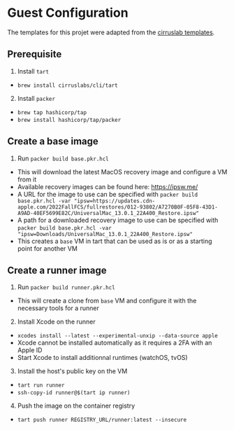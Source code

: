 # Guest Configuration
The templates for this projet were adapted from the [cirruslab templates](https://github.com/cirruslabs/macos-image-templates).

## Prerequisite

1. Install `tart`
  - `brew install cirruslabs/cli/tart`
2. Install `packer`
  - `brew tap hashicorp/tap`
  - `brew install hashicorp/tap/packer`

## Create a base image

1. Run `packer build base.pkr.hcl`
  - This will download the latest MacOS recovery image and configure a VM from it
  - Available recovery images can be found here: https://ipsw.me/
  - A URL for the image to use can be specified with `packer build base.pkr.hcl -var "ipsw=https://updates.cdn-apple.com/2022FallFCS/fullrestores/012-93802/A7270B0F-05F8-43D1-A9AD-40EF5699E82C/UniversalMac_13.0.1_22A400_Restore.ipsw"`
  - A path for a downloaded recovery image to use can be specified with `packer build base.pkr.hcl -var "ipsw=Downloads/UniversalMac_13.0.1_22A400_Restore.ipsw"`
  - This creates a `base` VM in tart that can be used as is or as a starting point for another VM

## Create a runner image

1. Run `packer build runner.pkr.hcl`
  - This will create a clone from `base` VM and configure it with the necessary tools for a runner
2. Install Xcode on the runner
  - `xcodes install --latest --experimental-unxip --data-source apple`
  - Xcode cannot be installed automatically as it requires a 2FA with an Apple ID
  - Start Xcode to install additionnal runtimes (watchOS, tvOS)
3. Install the host's public key on the VM
  - `tart run runner`
  - `ssh-copy-id runner@$(tart ip runner)`
4. Push the image on the container registry
  - `tart push runner REGISTRY_URL/runner:latest --insecure`

